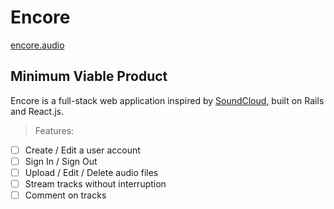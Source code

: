 # Encore

[encore.audio](http://www.herokuapp.com)

## Minimum Viable Product

Encore is a full-stack web application inspired by [SoundCloud](http://www.soundcloud.com),
built on Rails and React.js.

>Features:
- [ ] Create / Edit a user account
- [ ] Sign In / Sign Out
- [ ] Upload / Edit / Delete audio files
- [ ] Stream tracks without interruption
- [ ] Comment on tracks
